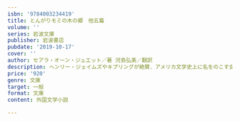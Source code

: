 ```yaml
---
isbn: '9784003234419'
title: とんがりモミの木の郷　他五篇
volume: ''
series: 岩波文庫
publisher: 岩波書店
pubdate: '2019-10-17'
cover: ''
author: セアラ・オーン・ジュエット／著 河島弘美／翻訳
description: ヘンリー・ジェイムズやキプリングが絶賛．アメリカ文学史上に名をのこす女性作家の傑作，初の邦訳!
price: '920'
genre: 文庫
target: 一般
format: 文庫
content: 外国文学小説

---
```

